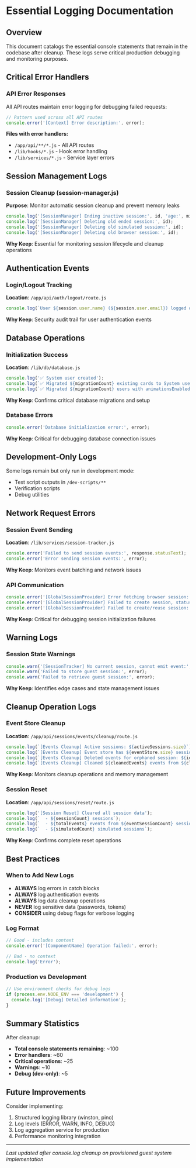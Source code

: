 # Essential Logging Documentation

## Overview
This document catalogs the essential console statements that remain in the codebase after cleanup. These logs serve critical production debugging and monitoring purposes.

## Critical Error Handlers

### API Error Responses
All API routes maintain error logging for debugging failed requests:

```javascript
// Pattern used across all API routes
console.error('[Context] Error description:', error);
```

**Files with error handlers:**
- `/app/api/**/*.js` - All API routes
- `/lib/hooks/*.js` - Hook error handling
- `/lib/services/*.js` - Service layer errors

## Session Management Logs

### Session Cleanup (session-manager.js)
**Purpose**: Monitor automatic session cleanup and prevent memory leaks

```javascript
console.log('[SessionManager] Ending inactive session:', id, 'age:', minutes);
console.log('[SessionManager] Deleting old ended session:', id);
console.log('[SessionManager] Deleting old simulated session:', id);
console.log('[SessionManager] Deleting old browser session:', id);
```

**Why Keep**: Essential for monitoring session lifecycle and cleanup operations

## Authentication Events

### Login/Logout Tracking
**Location**: `/app/api/auth/logout/route.js`
```javascript
console.log(`User ${session.user.name} (${session.user.email}) logged out at ${timestamp}`);
```

**Why Keep**: Security audit trail for user authentication events

## Database Operations

### Initialization Success
**Location**: `/lib/db/database.js`
```javascript
console.log('✅ System user created');
console.log(`✅ Migrated ${migrationCount} existing cards to System user`);
console.log(`✅ Migrated ${migrationCount} users with animationsEnabled preference`);
```

**Why Keep**: Confirms critical database migrations and setup

### Database Errors
```javascript
console.error('Database initialization error:', error);
```

**Why Keep**: Critical for debugging database connection issues

## Development-Only Logs

Some logs remain but only run in development mode:
- Test script outputs in `/dev-scripts/**`
- Verification scripts
- Debug utilities

## Network Request Errors

### Session Event Sending
**Location**: `/lib/services/session-tracker.js`
```javascript
console.error('Failed to send session events:', response.statusText);
console.error('Error sending session events:', error);
```

**Why Keep**: Monitors event batching and network issues

### API Communication
```javascript
console.error('[GlobalSessionProvider] Error fetching browser session:', error);
console.error('[GlobalSessionProvider] Failed to create session, status:', response.status);
console.error('[GlobalSessionProvider] Failed to create/reuse session:', error);
```

**Why Keep**: Critical for debugging session initialization failures

## Warning Logs

### Session State Warnings
```javascript
console.warn('[SessionTracker] No current session, cannot emit event:', type);
console.warn('Failed to store guest session:', error);
console.warn('Failed to retrieve guest session:', error);
```

**Why Keep**: Identifies edge cases and state management issues

## Cleanup Operation Logs

### Event Store Cleanup
**Location**: `/app/api/sessions/events/cleanup/route.js`
```javascript
console.log(`[Events Cleanup] Active sessions: ${activeSessions.size}`);
console.log(`[Events Cleanup] Event store has ${eventStore.size} session entries`);
console.log(`[Events Cleanup] Deleted events for orphaned session: ${id}`);
console.log(`[Events Cleanup] Cleaned ${cleanedEvents} events from ${cleanedSessions} sessions`);
```

**Why Keep**: Monitors cleanup operations and memory management

### Session Reset
**Location**: `/app/api/sessions/reset/route.js`
```javascript
console.log('[Session Reset] Cleared all session data');
console.log(`  - ${sessionCount} sessions`);
console.log(`  - ${totalEvents} events from ${eventSessionCount} sessions`);
console.log(`  - ${simulatedCount} simulated sessions`);
```

**Why Keep**: Confirms complete reset operations

## Best Practices

### When to Add New Logs
- **ALWAYS** log errors in catch blocks
- **ALWAYS** log authentication events
- **ALWAYS** log data cleanup operations
- **NEVER** log sensitive data (passwords, tokens)
- **CONSIDER** using debug flags for verbose logging

### Log Format
```javascript
// Good - includes context
console.error('[ComponentName] Operation failed:', error);

// Bad - no context
console.log('Error');
```

### Production vs Development
```javascript
// Use environment checks for debug logs
if (process.env.NODE_ENV === 'development') {
  console.log('[Debug] Detailed information');
}
```

## Summary Statistics

After cleanup:
- **Total console statements remaining**: ~100
- **Error handlers**: ~60
- **Critical operations**: ~25
- **Warnings**: ~10
- **Debug (dev-only)**: ~5

## Future Improvements

Consider implementing:
1. Structured logging library (winston, pino)
2. Log levels (ERROR, WARN, INFO, DEBUG)
3. Log aggregation service for production
4. Performance monitoring integration

---

*Last updated after console.log cleanup on provisioned guest system implementation*